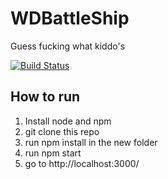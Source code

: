# WDBattleShip
Guess fucking what kiddo's

[![Build Status](https://travis-ci.com/J00LZZ/WDBattleShip.svg?branch=master)](https://travis-ci.com/J00LZZ/WDBattleShip)


## How to run
1. Install node and npm
2. git clone this repo
3. run npm install in the new folder
4. run npm start
5. go to http://localhost:3000/